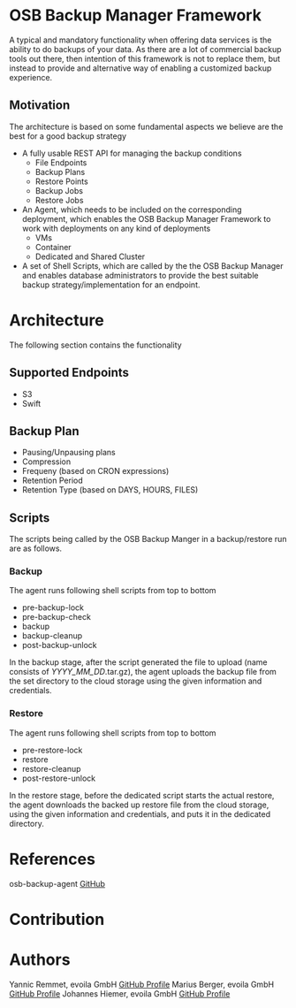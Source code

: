 # OSB Backup Manager Framework
A typical and mandatory functionality when offering data services is the ability to do backups of your
data. As there are a lot of commercial backup tools out there, then intention of this framework is not
to replace them, but instead to provide and alternative way of enabling a customized backup experience.

## Motivation
The architecture is based on some fundamental aspects we believe are the best for a good backup strategy
* A fully usable REST API for managing the backup conditions
  * File Endpoints
  * Backup Plans
  * Restore Points
  * Backup Jobs
  * Restore Jobs
* An Agent, which needs to be included on the corresponding deployment, which enables the OSB Backup
Manager Framework to work with deployments on any kind of deployments
  * VMs
  * Container
  * Dedicated and Shared Cluster
* A set of Shell Scripts, which are called by the the OSB Backup Manager and enables database administrators
to provide the best suitable backup strategy/implementation for an endpoint.

# Architecture
The following section contains the functionality

## Supported Endpoints
* S3
* Swift

## Backup Plan
* Pausing/Unpausing plans
* Compression
* Frequeny (based on CRON expressions)
* Retention Period
* Retention Type (based on DAYS, HOURS, FILES)

## Scripts
The scripts being called by the OSB Backup Manger in a backup/restore run are as follows.
### Backup
The agent runs following shell scripts from top to bottom
* pre-backup-lock
* pre-backup-check
* backup
* backup-cleanup
* post-backup-unlock

In the backup stage, after the script generated the file to upload (name consists of
<host>_YYYY_MM_DD_<dbname>.tar.gz), the agent uploads the backup file from the set directory to the
cloud storage using the given information and credentials.

### Restore
The agent runs following shell scripts from top to bottom
* pre-restore-lock
* restore
* restore-cleanup
* post-restore-unlock

In the restore stage, before the dedicated script starts the actual restore, the agent downloads the
backed up restore file from the cloud storage, using the given information and credentials, and puts
it in the dedicated directory.


# References
osb-backup-agent [GitHub](https://github.com/evoila/osb-backup-agent)

# Contribution

# Authors
Yannic Remmet, evoila GmbH [GitHub Profile](https://github.com/yremmet)
Marius Berger, evoila GmbH [GitHub Profile](https://github.com/mberger2015)
Johannes Hiemer, evoila GmbH [GitHub Profile](https://github.com/jhiemer)

